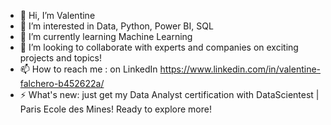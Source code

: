 - 👋 Hi, I’m Valentine
- 👀 I’m interested in Data, Python, Power BI, SQL
- 🌱 I’m currently learning Machine Learning
- 💞️ I’m looking to collaborate with experts and companies on exciting projects and topics!
- 📫 How to reach me : on LinkedIn https://www.linkedin.com/in/valentine-falchero-b452622a/
- ⚡ What's new: just get my Data Analyst certification with DataScientest | Paris Ecole des Mines! Ready to explore more!

<!---
Valflchr/Valflchr is a ✨ special ✨ repository because its `README.md` (this file) appears on your GitHub profile.
You can click the Preview link to take a look at your changes.
--->
